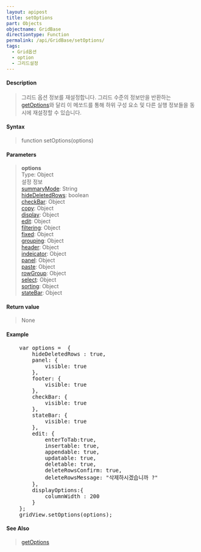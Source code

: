 ```yaml
---
layout: apipost
title: setOptions
part: Objects
objectname: GridBase
directiontype: Function
permalink: /api/GridBase/setOptions/
tags:
  - Grid옵션
  - option
  - 그리드설정
---
```



#### Description

> 그리드 옵션 정보를 재설정합니다.
> 그리드 수준의 정보만을 반환하는 [getOptions](/api/GridBase/getOptions/)와 달리 이 메쏘드를 통해
> 하위 구성 요소 및 다른 실행 정보들을 동시에 재설정할 수 있습니다.

#### Syntax

> function setOptions(options)

#### Parameters

> **options**  
> Type: Object  
> 설정 정보  
> [summaryMode](/api/types/GridOptions/): String  
> [hideDeletedRows](/api/types/GridOptions/): boolean  
> [checkBar](/api/types/CheckBar/): Object  
> [copy](/api/types/CopyOptions/): Object  
> [display](/api/types/DisplayOptions/): Object  
> [edit](/api/types/EditOptions/): Object  
> [filtering](/api/types/FilteringOptions/): Object  
> [fixed](/api/types/FixedOptions/): Object  
> [grouping](/api/types/GroupingOptions/): Object  
> [header](/api/types/Header/): Object  
> [indeicator](/api/types/Indicator/): Object  
> [panel](/api/types/Panel/): Object  
> [paste](/api/types/PasteOptions/): Object  
> [rowGroup](/api/types/RowGroupOptions/): Object  
> [select](/api/types/SelectOptions/): Object  
> [sorting](/api/types/SortingOptions/): Object  
> [stateBar](/api/types/StateBar/): Object  

#### Return value

> None

#### Example

<pre class="prettyprint">
    var options =  {
	    hideDeletedRows : true,
        panel: {
            visible: true
        },
        footer: {
            visible: true
        },
        checkBar: {
            visible: true
        },
        stateBar: {
            visible: true
        },
        edit: {
            enterToTab:true,
            insertable: true,
            appendable: true,
            updatable: true,
            deletable: true,
            deleteRowsConfirm: true,
            deleteRowsMessage: "삭제하시겠습니까 ?"		    
        },
        displayOptions:{
            columnWidth : 200
        }
    };
    gridView.setOptions(options);
</pre>

#### See Also
> [getOptions](/api/GridBase/getOptions)